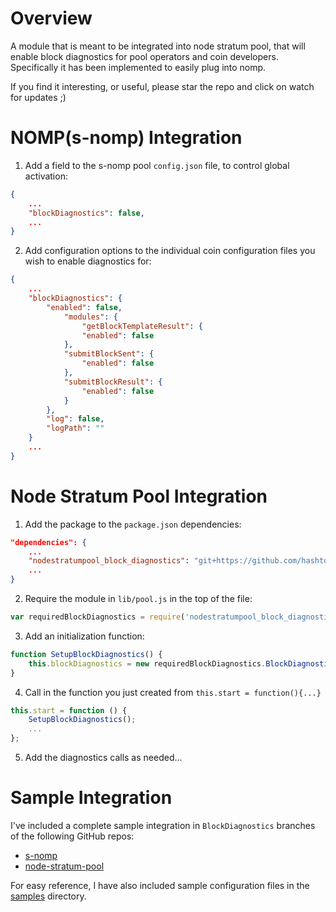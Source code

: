 Overview
========

A module that is meant to be integrated into node stratum pool, that will enable block diagnostics for pool operators and coin developers. Specifically it has been implemented to easily plug into nomp. 

If you find it interesting, or useful, please star the repo and click on watch for updates ;)


NOMP(s-nomp) Integration
========================

1. Add a field to the s-nomp pool `config.json` file, to control global activation:
```JSON
{
    ...
    "blockDiagnostics": false,
    ...
}
```

2. Add configuration options to the individual coin configuration files you wish to enable diagnostics for:
```JSON
{
    ...
    "blockDiagnostics": {
        "enabled": false,
            "modules": {
                "getBlockTemplateResult": {
                "enabled": false
            },
            "submitBlockSent": {
                "enabled": false
            },
            "submitBlockResult": {
                "enabled": false
            }
        },
        "log": false,
        "logPath": ""
    }
    ...
}
```

Node Stratum Pool Integration
=============================

1. Add the package to the `package.json` dependencies:
```JSON
"dependencies": {
    ...
    "nodestratumpool_block_diagnostics": "git+https://github.com/hashtobewild/nodestratumpool_block_diagnostics.git",
    ...
}
```

2. Require the module in `lib/pool.js` in the top of the file:
```JavaScript
var requiredBlockDiagnostics = require('nodestratumpool_block_diagnostics');
```

3. Add an initialization function:
```JavaScript
function SetupBlockDiagnostics() {
    this.blockDiagnostics = new requiredBlockDiagnostics.BlockDiagnostics(options);
}
```

4. Call in the function you just created from `this.start = function(){...}`
```JavaScript
this.start = function () {
    SetupBlockDiagnostics();
    ...
};
```

5. Add the diagnostics calls as needed...

Sample Integration
==================
I've included a complete sample integration in `BlockDiagnostics` branches of the following GitHub repos:

* [s-nomp](https://github.com/hashtobewild/s-nomp)
* [node-stratum-pool](https://github.com/hashtobewild/node-stratum-pool)

For easy reference, I have also included sample configuration files in the [samples](./samples) directory.